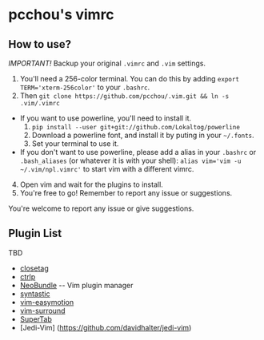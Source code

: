 pcchou's vimrc
===

How to use?
---

*IMPORTANT!* Backup your original `.vimrc` and `.vim` settings.

1. You'll need a 256-color terminal. You can do this by adding ``export TERM='xterm-256color'`` to your `.bashrc`.
2. Then ``git clone https://github.com/pcchou/.vim.git && ln -s .vim/.vimrc``
  * If you want to use powerline, you'll need to install it.
    1. ``pip install --user git+git://github.com/Lokaltog/powerline``
    2. Download a powerline font, and install it by puting in your `~/.fonts`.
    3. Set your terminal to use it.
  * If you don't want to use powerline, please add a alias in your `.bashrc` or `.bash_aliases` (or whatever it is with your shell): ``alias vim='vim -u ~/.vim/npl.vimrc'`` to start vim with a different vimrc.
4. Open vim and wait for the plugins to install.
5. You're free to go! Remember to report any issue or suggestions.

You're welcome to report any issue or give suggestions.

Plugin List
---
TBD
* [closetag](http://www.vim.org/scripts/script.php?script_id=13)
* [ctrlp](https://github.com/kien/ctrlp.vim)
* [NeoBundle](https://github.com/Shougo/neobundle.vim) -- Vim plugin manager
* [syntastic](https://github.com/scrooloose/syntastic)
* [vim-easymotion](https://github.com/Lokaltog/vim-easymotion)
* [vim-surround](https://github.com/tpope/vim-surround)
* [SuperTab](https://github.com/ervandew/supertab)
* [Jedi-Vim] (https://github.com/davidhalter/jedi-vim)
